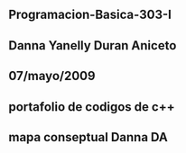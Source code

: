 ## Programacion-Basica-303-I
## Danna Yanelly Duran Aniceto 
## 07/mayo/2009
## portafolio de codigos de c++
## mapa conseptual Danna DA
